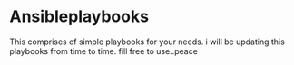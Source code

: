 # Ansibleplaybooks
This comprises of simple playbooks for your needs. i will be updating this playbooks from time to time. fill free to use..peace
